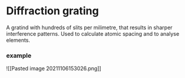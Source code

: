 # Diffraction grating
A gratind with hundreds of slits per milimetre, that results in sharper interference patterns. Used to calculate atomic spacing and to analyse elements.
### example 
![[Pasted image 20211106153026.png]]